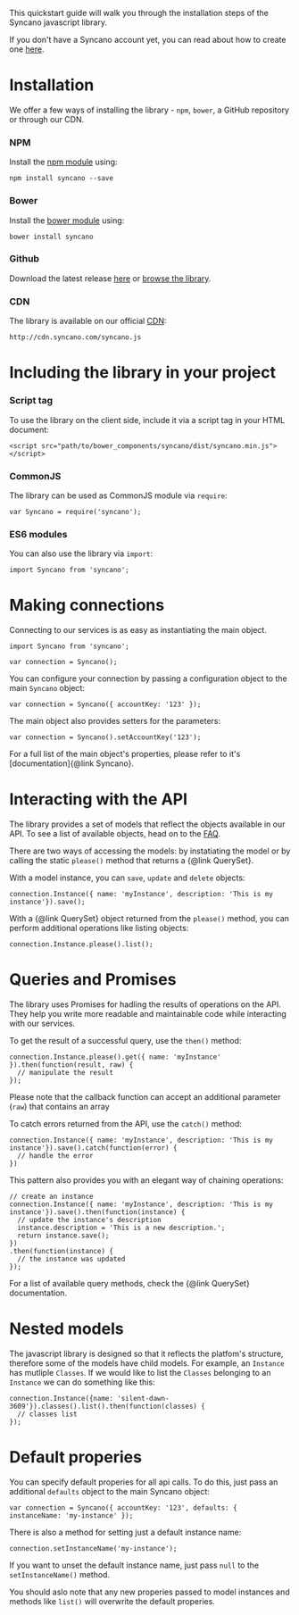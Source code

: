 This quickstart guide will walk you through the installation steps of the Syncano javascript library.

If you don't have a Syncano account yet, you can read about how to create one [here](http://docs.syncano.io/docs/getting-started-with-syncano).

# Installation

We offer a few ways of installing the library - `npm`, `bower`, a GitHub repository or through our CDN.

### NPM

Install the [npm module](https://www.npmjs.com/package/syncano) using:

`npm install syncano --save`

### Bower

Install the [bower module](https://www.bower.io/) using:

`bower install syncano`

### Github

Download the latest release [here](https://github.com/Syncano/syncano-js/releases) or [browse the library](https://github.com/Syncano/syncano-js).

### CDN

The library is available on our official [CDN](http://cdn.syncano.com/syncano.js):

`http://cdn.syncano.com/syncano.js`

# Including the library in your project

### Script tag

To use the library on the client side, include it via a script tag in your HTML document:

`<script src="path/to/bower_components/syncano/dist/syncano.min.js"></script>`

### CommonJS

The library can be used as CommonJS module via `require`:

`var Syncano = require('syncano');`

### ES6 modules

You can also use the library via `import`:

`import Syncano from 'syncano';`

# Making connections

Connecting to our services is as easy as instantiating the main object.

```
import Syncano from 'syncano';

var connection = Syncano();
```

You can configure your connection by passing a configuration object to the main `Syncano` object:

```
var connection = Syncano({ accountKey: '123' });
```

The main object also provides setters for the parameters:

```
var connection = Syncano().setAccountKey('123');
```

For a full list of the main object's properties, please refer to it's [documentation]{@link Syncano}.

# Interacting with the API

The library provides a set of models that reflect the objects available in our API. To see a list of available objects, head on to the [FAQ](http://docs.syncano.io/docs/faq/#section-what-is-an-instance-).

There are two ways of accessing the models: by instatiating the model or by calling the static `please()` method that returns a {@link QuerySet}.

With a model instance, you can `save`, `update` and `delete` objects:

```
connection.Instance({ name: 'myInstance', description: 'This is my instance'}).save();
```

With a {@link QuerySet} object returned from the `please()` method, you can perform additional operations like listing objects:

```
connection.Instance.please().list();
```

# Queries and Promises

The library uses Promises for hadling the results of operations on the API. They help you write more readable and maintainable code while interacting with our services.

To get the result of a successful query, use the `then()` method:

```
connection.Instance.please().get({ name: 'myInstance' }).then(function(result, raw) {
  // manipulate the result
});
```

Please note that the callback function can accept an additional parameter (`raw`) that contains an array

To catch errors returned from the API, use the `catch()` method:

```
connection.Instance({ name: 'myInstance', description: 'This is my instance'}).save().catch(function(error) {
  // handle the error
})
```

This pattern also provides you with an elegant way of chaining operations:

```
// create an instance
connection.Instance({ name: 'myInstance', description: 'This is my instance'}).save().then(function(instance) {
  // update the instance's description
  instance.description = 'This is a new description.';
  return instance.save();
})
.then(function(instance) {
  // the instance was updated
});

```

For a list of available query methods, check the {@link QuerySet} documentation.

# Nested models

The javascript library is designed so that it reflects the platfom's structure, therefore some of the models have child models. For example, an `Instance` has mutliple `Classes`. If we would like to list the `Classes` belonging to an `Instance` we can do something like this:

```
connection.Instance({name: 'silent-dawn-3609'}).classes().list().then(function(classes) {
  // classes list
});
```
# Default properies

You can specify default properies for all api calls. To do this, just pass an additional `defaults` object to the main Syncano object:

```
var connection = Syncano({ accountKey: '123', defaults: { instanceName: 'my-instance' });
```

There is also a method for setting just a default instance name:

```
connection.setInstanceName('my-instance');
```

If you want to unset the default instance name, just pass `null` to the `setInstanceName()` method.

You should aslo note that any new properies passed to model instances and methods like `list()` will overwrite the default properies.
